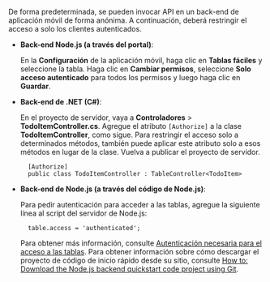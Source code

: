 
De forma predeterminada, se pueden invocar API en un back-end de aplicación móvil de forma anónima. A continuación, deberá restringir el acceso a solo los clientes autenticados.

+ **Back-end Node.js (a través del portal)**:  
	
	En la **Configuración** de la aplicación móvil, haga clic en **Tablas fáciles** y seleccione la tabla. Haga clic en **Cambiar permisos**, seleccione **Solo acceso autenticado** para todos los permisos y luego haga clic en **Guardar**.

+ **Back-end de .NET (C#)**:

	En el proyecto de servidor, vaya a **Controladores** > **TodoItemController.cs**. Agregue el atributo `[Authorize]` a la clase **TodoItemController**, como sigue. Para restringir el acceso solo a determinados métodos, también puede aplicar este atributo solo a esos métodos en lugar de la clase. Vuelva a publicar el proyecto de servidor.


        [Authorize]
        public class TodoItemController : TableController<TodoItem>

+ **Back-end de Node.js (a través del código de Node.js)**:
	
	Para pedir autenticación para acceder a las tablas, agregue la siguiente línea al script del servidor de Node.js:


        table.access = 'authenticated';

	Para obtener más información, consulte [Autenticación necesaria para el acceso a las tablas](../articles/app-service-mobile/app-service-mobile-node-backend-how-to-use-server-sdk.md#howto-tables-auth). Para obtener información sobre cómo descargar el proyecto de código de inicio rápido desde su sitio, consulte [How to: Download the Node.js backend quickstart code project using Git](../articles/app-service-mobile/app-service-mobile-node-backend-how-to-use-server-sdk.md#download-quickstart).

<!---HONumber=AcomDC_1210_2015-->